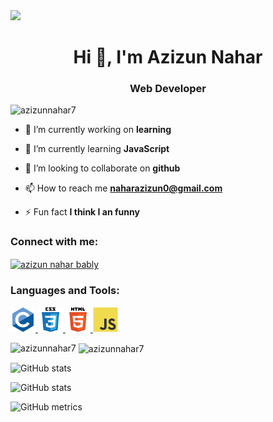 <img src="https://scontent.fdac24-2.fna.fbcdn.net/v/t39.30808-6/441307904_1612081372874885_5300783882929022009_n.jpg?_nc_cat=111&ccb=1-7&_nc_sid=5f2048&_nc_ohc=AN0LE0Uo_TsQ7kNvgGCBZp2&_nc_ht=scontent.fdac24-2.fna&oh=00_AfCsSbNXNmta4-n7p-xY_alkmFmwPdolyTtE_UbxFsEvSA&oe=663EBF29">
<h1 align="center">Hi 👋, I'm Azizun Nahar</h1>
<h3 align="center">Web Developer</h3>

<p align="left"> <img src="https://komarev.com/ghpvc/?username=azizunnahar7&label=Profile%20views&color=0e75b6&style=flat" alt="azizunnahar7" /> </p>

- 🔭 I’m currently working on **learning**

- 🌱 I’m currently learning **JavaScript**

- 👯 I’m looking to collaborate on **github**

- 📫 How to reach me **naharazizun0@gmail.com**

- ⚡ Fun fact **I think I an funny**

<h3 align="left">Connect with me:</h3>
<p align="left">
<a href="https://fb.com/azizun nahar bably" target="blank"><img align="center" src="https://raw.githubusercontent.com/rahuldkjain/github-profile-readme-generator/master/src/images/icons/Social/facebook.svg" alt="azizun nahar bably" height="30" width="40" /></a>
</p>

<h3 align="left">Languages and Tools:</h3>
<p align="left"> <a href="https://www.cprogramming.com/" target="_blank" rel="noreferrer"> <img src="https://raw.githubusercontent.com/devicons/devicon/master/icons/c/c-original.svg" alt="c" width="40" height="40"/> </a> <a href="https://www.w3schools.com/css/" target="_blank" rel="noreferrer"> <img src="https://raw.githubusercontent.com/devicons/devicon/master/icons/css3/css3-original-wordmark.svg" alt="css3" width="40" height="40"/> </a> <a href="https://www.w3.org/html/" target="_blank" rel="noreferrer"> <img src="https://raw.githubusercontent.com/devicons/devicon/master/icons/html5/html5-original-wordmark.svg" alt="html5" width="40" height="40"/> </a> <a href="https://developer.mozilla.org/en-US/docs/Web/JavaScript" target="_blank" rel="noreferrer"> <img src="https://raw.githubusercontent.com/devicons/devicon/master/icons/javascript/javascript-original.svg" alt="javascript" width="40" height="40"/> </a> </p>

<p><img align="left" src="https://github-readme-stats.vercel.app/api/top-langs?username=azizunnahar7&show_icons=true&locale=en&layout=compact" alt="azizunnahar7" /></p>

<p>&nbsp;<img align="center" src="https://github-readme-stats.vercel.app/api?username=azizunnahar7&show_icons=true&locale=en" alt="azizunnahar7" /></p>


![GitHub stats](https://github-readme-stats.vercel.app/api?username=AzizunNahar7&show_icons=true)  



![GitHub stats](https://github-readme-stats.vercel.app/api?username=AzizunNahar7&show_icons=true)  

![GitHub metrics](https://metrics.lecoq.io/AzizunNahar7)  



